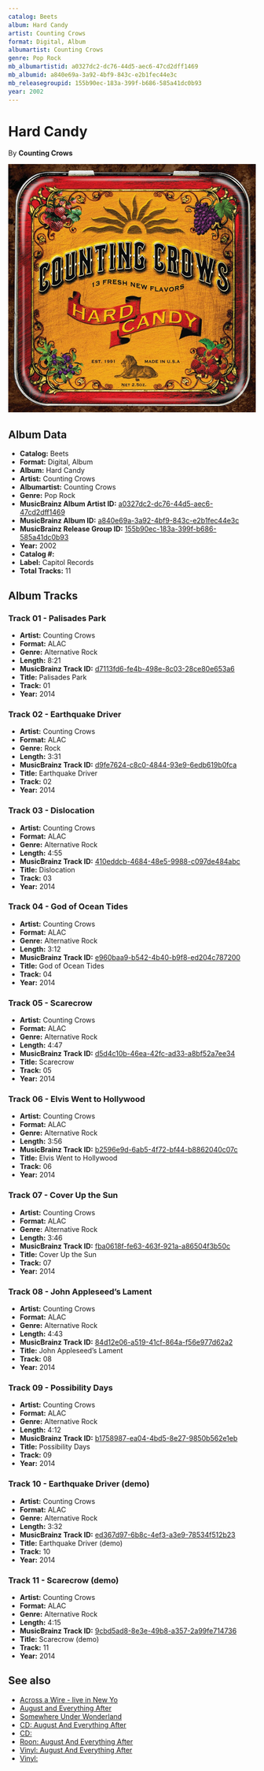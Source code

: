 ```yaml
---
catalog: Beets
album: Hard Candy
artist: Counting Crows
format: Digital, Album
albumartist: Counting Crows
genre: Pop Rock
mb_albumartistid: a0327dc2-dc76-44d5-aec6-47cd2dff1469
mb_albumid: a840e69a-3a92-4bf9-843c-e2b1fec44e3c
mb_releasegroupid: 155b90ec-183a-399f-b686-585a41dc0b93
year: 2002
---
```


# Hard Candy

By **Counting Crows**

![](../../assets/beetscovers/Counting_Crows-Hard_Candy.jpg)

## Album Data

- **Catalog:** Beets
- **Format:** Digital, Album
- **Album:** Hard Candy
- **Artist:** Counting Crows
- **Albumartist:** Counting Crows
- **Genre:** Pop Rock
- **MusicBrainz Album Artist ID:** [a0327dc2-dc76-44d5-aec6-47cd2dff1469](https://musicbrainz.org/artist/a0327dc2-dc76-44d5-aec6-47cd2dff1469)
- **MusicBrainz Album ID:** [a840e69a-3a92-4bf9-843c-e2b1fec44e3c](https://musicbrainz.org/release/a840e69a-3a92-4bf9-843c-e2b1fec44e3c)
- **MusicBrainz Release Group ID:** [155b90ec-183a-399f-b686-585a41dc0b93](https://musicbrainz.org/release-group/155b90ec-183a-399f-b686-585a41dc0b93)
- **Year:** 2002
- **Catalog #:** 
- **Label:** Capitol Records
- **Total Tracks:** 11

## Album Tracks

### Track 01 - Palisades Park

- **Artist:** Counting Crows
- **Format:** ALAC
- **Genre:** Alternative Rock
- **Length:** 8:21
- **MusicBrainz Track ID:** [d7113fd6-fe4b-498e-8c03-28ce80e653a6](https://musicbrainz.org/recording/d7113fd6-fe4b-498e-8c03-28ce80e653a6)
- **Title:** Palisades Park
- **Track:** 01
- **Year:** 2014

### Track 02 - Earthquake Driver

- **Artist:** Counting Crows
- **Format:** ALAC
- **Genre:** Rock
- **Length:** 3:31
- **MusicBrainz Track ID:** [d9fe7624-c8c0-4844-93e9-6edb619b0fca](https://musicbrainz.org/recording/d9fe7624-c8c0-4844-93e9-6edb619b0fca)
- **Title:** Earthquake Driver
- **Track:** 02
- **Year:** 2014

### Track 03 - Dislocation

- **Artist:** Counting Crows
- **Format:** ALAC
- **Genre:** Alternative Rock
- **Length:** 4:55
- **MusicBrainz Track ID:** [410eddcb-4684-48e5-9988-c097de484abc](https://musicbrainz.org/recording/410eddcb-4684-48e5-9988-c097de484abc)
- **Title:** Dislocation
- **Track:** 03
- **Year:** 2014

### Track 04 - God of Ocean Tides

- **Artist:** Counting Crows
- **Format:** ALAC
- **Genre:** Alternative Rock
- **Length:** 3:12
- **MusicBrainz Track ID:** [e960baa9-b542-4b40-b9f8-ed204c787200](https://musicbrainz.org/recording/e960baa9-b542-4b40-b9f8-ed204c787200)
- **Title:** God of Ocean Tides
- **Track:** 04
- **Year:** 2014

### Track 05 - Scarecrow

- **Artist:** Counting Crows
- **Format:** ALAC
- **Genre:** Alternative Rock
- **Length:** 4:47
- **MusicBrainz Track ID:** [d5d4c10b-46ea-42fc-ad33-a8bf52a7ee34](https://musicbrainz.org/recording/d5d4c10b-46ea-42fc-ad33-a8bf52a7ee34)
- **Title:** Scarecrow
- **Track:** 05
- **Year:** 2014

### Track 06 - Elvis Went to Hollywood

- **Artist:** Counting Crows
- **Format:** ALAC
- **Genre:** Alternative Rock
- **Length:** 3:56
- **MusicBrainz Track ID:** [b2596e9d-6ab5-4f72-bf44-b8862040c07c](https://musicbrainz.org/recording/b2596e9d-6ab5-4f72-bf44-b8862040c07c)
- **Title:** Elvis Went to Hollywood
- **Track:** 06
- **Year:** 2014

### Track 07 - Cover Up the Sun

- **Artist:** Counting Crows
- **Format:** ALAC
- **Genre:** Alternative Rock
- **Length:** 3:46
- **MusicBrainz Track ID:** [fba0618f-fe63-463f-921a-a86504f3b50c](https://musicbrainz.org/recording/fba0618f-fe63-463f-921a-a86504f3b50c)
- **Title:** Cover Up the Sun
- **Track:** 07
- **Year:** 2014

### Track 08 - John Appleseed’s Lament

- **Artist:** Counting Crows
- **Format:** ALAC
- **Genre:** Alternative Rock
- **Length:** 4:43
- **MusicBrainz Track ID:** [84d12e06-a519-41cf-864a-f56e977d62a2](https://musicbrainz.org/recording/84d12e06-a519-41cf-864a-f56e977d62a2)
- **Title:** John Appleseed’s Lament
- **Track:** 08
- **Year:** 2014

### Track 09 - Possibility Days

- **Artist:** Counting Crows
- **Format:** ALAC
- **Genre:** Alternative Rock
- **Length:** 4:12
- **MusicBrainz Track ID:** [b1758987-ea04-4bd5-8e27-9850b562e1eb](https://musicbrainz.org/recording/b1758987-ea04-4bd5-8e27-9850b562e1eb)
- **Title:** Possibility Days
- **Track:** 09
- **Year:** 2014

### Track 10 - Earthquake Driver (demo)

- **Artist:** Counting Crows
- **Format:** ALAC
- **Genre:** Alternative Rock
- **Length:** 3:32
- **MusicBrainz Track ID:** [ed367d97-6b8c-4ef3-a3e9-78534f512b23](https://musicbrainz.org/recording/ed367d97-6b8c-4ef3-a3e9-78534f512b23)
- **Title:** Earthquake Driver (demo)
- **Track:** 10
- **Year:** 2014

### Track 11 - Scarecrow (demo)

- **Artist:** Counting Crows
- **Format:** ALAC
- **Genre:** Alternative Rock
- **Length:** 4:15
- **MusicBrainz Track ID:** [9cbd5ad8-8e3e-49b8-a357-2a99fe714736](https://musicbrainz.org/recording/9cbd5ad8-8e3e-49b8-a357-2a99fe714736)
- **Title:** Scarecrow (demo)
- **Track:** 11
- **Year:** 2014


## See also

- [Across a Wire - live in New Yo](Across_a_Wire_-_live_in_New_Yo.md)
- [August and Everything After](August_and_Everything_After.md)
- [Somewhere Under Wonderland](Somewhere_Under_Wonderland.md)
- [CD: August And Everything After](../../CD/Counting_Crows/August_And_Everything_After.md)
- [CD: ](../../CD/Counting_Crows/Counting_Crows.md)
- [Roon: August And Everything After](../../Roon/Counting_Crows/August_And_Everything_After.md)
- [Vinyl: August And Everything After](../../Vinyl/Counting_Crows/August_And_Everything_After.md)
- [Vinyl: ](../../Vinyl/Counting_Crows/Counting_Crows.md)
